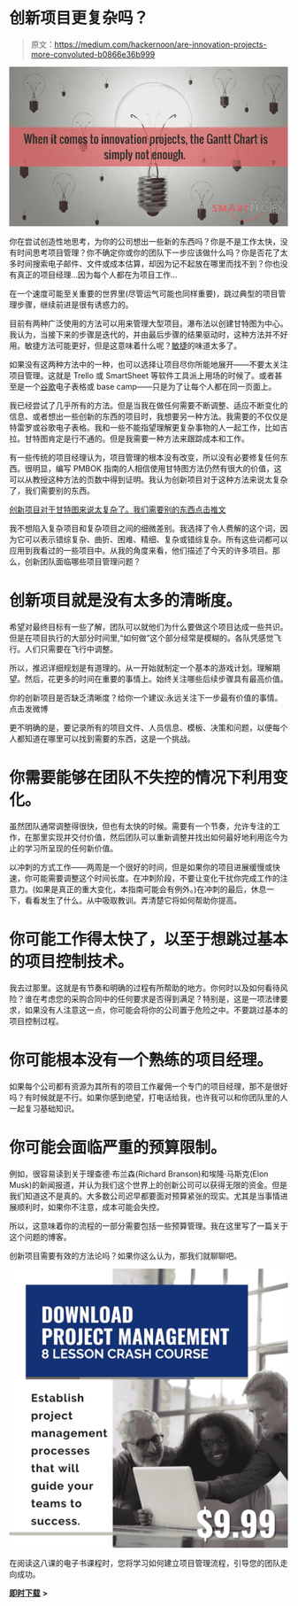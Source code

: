 # 创新项目更复杂吗？

> 原文：<https://medium.com/hackernoon/are-innovation-projects-more-convoluted-b0866e36b999>

![](img/6af81a0ad452f3f7688bff6b908b3c70.png)

你在尝试创造性地思考，为你的公司想出一些新的东西吗？你是不是工作太快，没有时间思考项目管理？你不确定你或你的团队下一步应该做什么吗？你是否花了太多时间搜索电子邮件、文件或成本估算，却因为记不起放在哪里而找不到？你也没有真正的项目经理…因为每个人都在为项目工作…

在一个速度可能至关重要的世界里(尽管运气可能也同样重要)，跳过典型的项目管理步骤，继续前进是很有诱惑力的。

目前有两种广泛使用的方法可以用来管理大型项目。瀑布法以创建甘特图为中心。我认为，当接下来的步骤是迭代的，并由最后步骤的结果驱动时，这种方法并不好用。敏捷方法可能更好，但是这意味着什么呢？[敏捷](https://hackernoon.com/tagged/agile)的味道太多了。

如果没有这两种方法中的一种，也可以选择让项目尽你所能地展开——不要太关注项目管理。这就是 Trello 或 SmartSheet 等软件工具派上用场的时候了。或者甚至是一个[谷歌](https://hackernoon.com/tagged/google)电子表格或 base camp——只是为了让每个人都在同一页面上。

我已经尝试了几乎所有的方法。但是当我在做任何需要不断调整、适应不断变化的信息、或者想出一些创新的东西的项目时，我想要另一种方法。我需要的不仅仅是特雷罗或谷歌电子表格。我和一些不能指望理解更复杂事物的人一起工作，比如吉拉。甘特图肯定是行不通的。但是我需要一种方法来跟踪成本和工作。

有一些传统的项目经理认为，项目管理的根本没有改变，所以没有必要修复任何东西。很明显，编写 PMBOK 指南的人相信使用甘特图方法仍然有很大的价值，这可以从教授这种方法的页数中得到证明。我认为创新项目对于这种方法来说太复杂了，我们需要别的东西。

[创新项目对于甘特图来说太复杂了。我们需要别的东西点击推文](https://twitter.com/intent/tweet?url=http://www.smartprojex.com/?p=3212&text=Innovation%20projects%20are%20simply%20too%20convoluted%20for%20the%20Gantt%20Chart%20approach.%20We%20need%20something%20else&via=smartprojex&related=smartprojex)

我不想陷入复杂项目和复杂项目之间的细微差别。我选择了令人费解的这个词，因为它可以表示错综复杂、曲折、困难、精细、复杂或错综复杂。所有这些词都可以应用到我看过的一些项目中。从我的角度来看，他们描述了今天的许多项目。那么，创新团队面临哪些项目管理问题？

# 创新项目就是没有太多的清晰度。

希望对最终目标有一些了解，团队可以就他们为什么要做这个项目达成一些共识。但是在项目执行的大部分时间里,“如何做”这个部分经常是模糊的。各队凭感觉飞行。人们只需要在飞行中调整。

所以，推迟详细规划是有道理的。从一开始就制定一个基本的游戏计划。理解期望。然后，花更多的时间在重要的事情上。始终关注哪些后续步骤具有最高价值。

你的创新项目是否缺乏清晰度？给你一个建议:永远关注下一步最有价值的事情。点击发微博

更不明确的是，要记录所有的项目文件、人员信息、模板、决策和问题，以便每个人都知道在哪里可以找到需要的东西，这是一个挑战。

# 你需要能够在团队不失控的情况下利用变化。

虽然团队通常调整得很快，但也有太快的时候。需要有一个节奏，允许专注的工作，在那里实现并交付价值，然后团队可以重新调整并找出如何最好地利用迄今为止的学习所呈现的任何新价值。

以冲刺的方式工作——两周是一个很好的时间，但是如果你的项目进展缓慢或快速，你可能需要调整这个时间长度。在冲刺阶段，不要让变化干扰你完成工作的注意力。(如果是真正的重大变化，本指南可能会有例外。)在冲刺的最后，休息一下，看看发生了什么。从中吸取教训。弄清楚它将如何帮助你提高。

# 你可能工作得太快了，以至于想跳过基本的项目控制技术。

我去过那里。这就是有节奏和明确的过程有所帮助的地方。你何时以及如何看待风险？谁在考虑您的采购合同中的任何要求是否得到满足？特别是，这是一项法律要求，如果没有人注意这一点，你可能会将你的公司置于危险之中。不要跳过基本的项目控制过程。

# 你可能根本没有一个熟练的项目经理。

如果每个公司都有资源为其所有的项目工作雇佣一个专门的项目经理，那不是很好吗？有时候就是不行。如果你感到绝望，打电话给我，也许我可以和你团队里的人一起复习基础知识。

# 你可能会面临严重的预算限制。

例如，很容易读到关于理查德·布兰森(Richard Branson)和埃隆·马斯克(Elon Musk)的新闻报道，并认为我们这个世界上的创新公司可以获得无限的资金。但是我们知道这不是真的。大多数公司迟早都要面对预算紧张的现实。尤其是当事情进展顺利时，如果你不注意，成本可能会失控。

所以，这意味着你的流程的一部分需要包括一些预算管理。我在这里写了一篇关于这个问题的博客。

创新项目需要有效的方法论吗？如果你这么认为，那我们就聊聊吧。

![](img/072219151f5a4f0c098842b0f8056d86.png)

在阅读这八课的电子书课程时，您将学习如何建立项目管理流程，引导您的团队走向成功。

[**即时下载**](https://smartprojex.com/cart/?add-to-cart=5555) **>**